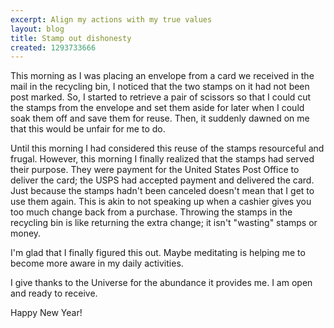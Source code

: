 ```yaml
---
excerpt: Align my actions with my true values
layout: blog
title: Stamp out dishonesty
created: 1293733666
---
```

This morning as I was placing an envelope from a card we received in the mail in the recycling bin, I noticed that the two stamps on it had not been post marked. So, I started to retrieve a pair of scissors so that I could cut the stamps from the envelope and set them aside for later when I could soak them off and save them for reuse. Then, it suddenly dawned on me that this would be unfair for me to do.

Until this morning I had considered this reuse of the stamps resourceful and frugal. However, this morning I finally realized that the stamps had served their purpose. They were payment for the United States Post Office to deliver the card; the USPS had accepted payment and delivered the card. Just because the stamps hadn't been canceled doesn't mean that I get to use them again. This is akin to not speaking up when a cashier gives you too much change back from a purchase. Throwing the stamps in the recycling bin is like returning the extra change; it isn't "wasting" stamps or money.

I'm glad that I finally figured this out. Maybe meditating is helping me to become more aware in my daily activities.

I give thanks to the Universe for the abundance it provides me. I am open and ready to receive.

Happy New Year!
